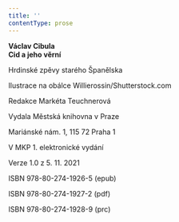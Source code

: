```yaml
---
title: ''
contentType: prose
---
```


**Václav Cibula  
Cid a jeho věrní**

Hrdinské zpěvy starého Španělska

Ilustrace na obálce Willierossin/Shutterstock.com

  

Redakce Markéta Teuchnerová

Vydala Městská knihovna v Praze

  

Mariánské nám. 1, 115 72 Praha 1

V MKP 1. elektronické vydání

  

Verze 1.0 z 5. 11. 2021

ISBN 978-80-274-1926-5 (epub)

  

ISBN 978-80-274-1927-2 (pdf)

  

ISBN 978-80-274-1928-9 (prc)
